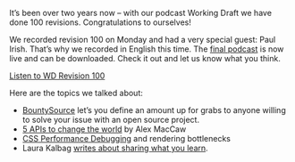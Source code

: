 It’s been over two years now – with our podcast Working Draft we have done 100 revisions. Congratulations to ourselves!

We recorded revision 100 on Monday and had a very special guest: Paul Irish. That’s why we recorded in English this time. The <a href="http://workingdraft.de/100/">final podcast</a> is now live and can be downloaded. Check it out and let us know what you think.</p>

<a href="http://workingdraft.de/100/" title="Listen to Working Draft Revision 100" class="button">Listen to WD Revision 100</a></p>

Here are the topics we talked about:</p>


* <a href="https://www.bountysource.com/">BountySource</a> let’s you define an amount up for grabs to anyone willing to solve your issue with an open source project.
* <a href="http://blog.alexmaccaw.com/the-next-web">5 APIs to change the world</a> by Alex MacCaw
* <a href="http://delicious.com/paul.irish/css+testing">CSS Performance Debugging</a> and rendering bottlenecks
* Laura Kalbag <a href="http://laurakalbag.com/display-none/">writes about sharing what you learn</a>.
